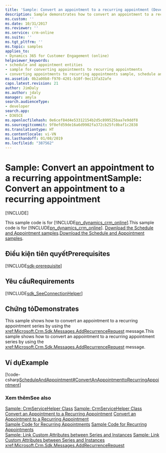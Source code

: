 ```yaml
---
title: 'Sample: Convert an appointment to a recurring appointment (Developer Guide for Dynamics 365 for Customer Engagement) | MicrosoftDocs'
description: Sample demonstrates how to convert an appointment to a recurring appointment series by using the AddRecurrenceRequest message.
ms.custom: ''
ms.date: 10/31/2017
ms.reviewer: ''
ms.service: crm-online
ms.suite: ''
ms.tgt_pltfrm: ''
ms.topic: samples
applies_to:
- Dynamics 365 for Customer Engagement (online)
helpviewer_keywords:
- schedule and appointment entities
- sample for converting appointments to recurring appointments
- converting appointments to recurring appointments sample, schedule and appointment entities samples
ms.assetid: 0b2a00b8-f970-4201-b10f-9ec13fa32afe
caps.latest.revision: 21
author: JimDaly
ms.author: jdaly
manager: amyla
search.audienceType:
- developer
search.app:
- D365CE
ms.openlocfilehash: 0e6cef84d4e53312154b2d5c899525baa7e9ddf8
ms.sourcegitcommit: 9f0efd59de16a6d9902fa372cb25fc0baf1c2838
ms.translationtype: HT
ms.contentlocale: vi-VN
ms.lasthandoff: 01/08/2019
ms.locfileid: "387562"
---
```

# <a name="sample-convert-an-appointment-to-a-recurring-appointment"></a><span data-ttu-id="e5c9d-103">Sample: Convert an appointment to a recurring appointment</span><span class="sxs-lookup"><span data-stu-id="e5c9d-103">Sample: Convert an appointment to a recurring appointment</span></span>

[!INCLUDE[](../includes/cc_applies_to_update_9_0_0.md)]

<span data-ttu-id="e5c9d-104">This sample code is for [!INCLUDE[pn_dynamics_crm_online](../includes/pn-dynamics-crm-online.md)].</span><span class="sxs-lookup"><span data-stu-id="e5c9d-104">This sample code is for [!INCLUDE[pn_dynamics_crm_online](../includes/pn-dynamics-crm-online.md)].</span></span> <span data-ttu-id="e5c9d-105">[Download the Schedule and Appointment samples](https://code.msdn.microsoft.com/Schedule-and-Appointment-93ed80c0).</span><span class="sxs-lookup"><span data-stu-id="e5c9d-105">[Download the Schedule and Appointment samples](https://code.msdn.microsoft.com/Schedule-and-Appointment-93ed80c0).</span></span>

## <a name="prerequisites"></a><span data-ttu-id="e5c9d-106">Điều kiện tiên quyết</span><span class="sxs-lookup"><span data-stu-id="e5c9d-106">Prerequisites</span></span>
[!INCLUDE[sdk-prerequisite](../includes/sdk-prerequisite.md)]
  
## <a name="requirements"></a><span data-ttu-id="e5c9d-107">Yêu cầu</span><span class="sxs-lookup"><span data-stu-id="e5c9d-107">Requirements</span></span>  
[!INCLUDE[sdk_SeeConnectionHelper](../includes/sdk-seeconnectionhelper.md)]
  
## <a name="demonstrates"></a><span data-ttu-id="e5c9d-108">Chứng tỏ</span><span class="sxs-lookup"><span data-stu-id="e5c9d-108">Demonstrates</span></span>  
 <span data-ttu-id="e5c9d-109">This sample shows how to convert an appointment to a recurring appointment series by using the <xref:Microsoft.Crm.Sdk.Messages.AddRecurrenceRequest> message.</span><span class="sxs-lookup"><span data-stu-id="e5c9d-109">This sample shows how to convert an appointment to a recurring appointment series by using the <xref:Microsoft.Crm.Sdk.Messages.AddRecurrenceRequest> message.</span></span>  
  
## <a name="example"></a><span data-ttu-id="e5c9d-110">Ví dụ</span><span class="sxs-lookup"><span data-stu-id="e5c9d-110">Example</span></span>  
 [!code-csharp[ScheduleAndAppointment#ConvertAnAppointmenttoRecurringAppointment](../snippets/csharp/CRMV8/scheduleandappointment/cs/convertanappointmenttorecurringappointment.cs#convertanappointmenttorecurringappointment)]  
  
### <a name="see-also"></a><span data-ttu-id="e5c9d-111">Xem thêm</span><span class="sxs-lookup"><span data-stu-id="e5c9d-111">See also</span></span>  
 <span data-ttu-id="e5c9d-112">[Sample: CrmServiceHelper Class](org-service/helper-code-serverconnection-class.md) </span><span class="sxs-lookup"><span data-stu-id="e5c9d-112">[Sample: CrmServiceHelper Class](org-service/helper-code-serverconnection-class.md) </span></span>  
 <span data-ttu-id="e5c9d-113">[Convert an Appointment to a Recurring Appointment](create-recurring-appointment-series-instance-exception.md#bkmk_convert) </span><span class="sxs-lookup"><span data-stu-id="e5c9d-113">[Convert an Appointment to a Recurring Appointment](create-recurring-appointment-series-instance-exception.md#bkmk_convert) </span></span>  
 <span data-ttu-id="e5c9d-114">[Sample Code for Recurring Appointments](sample-code-schedule-appointment-entities.md) </span><span class="sxs-lookup"><span data-stu-id="e5c9d-114">[Sample Code for Recurring Appointments](sample-code-schedule-appointment-entities.md) </span></span>  
 <span data-ttu-id="e5c9d-115">[Sample: Link Custom Attributes between Series and Instances](sample-link-custom-attributes-between-series-instances.md) </span><span class="sxs-lookup"><span data-stu-id="e5c9d-115">[Sample: Link Custom Attributes between Series and Instances](sample-link-custom-attributes-between-series-instances.md) </span></span>  
 <xref:Microsoft.Crm.Sdk.Messages.AddRecurrenceRequest>
